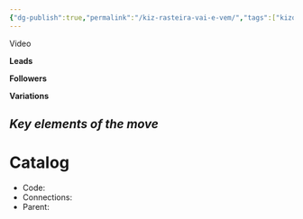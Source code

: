 ```yaml
---
{"dg-publish":true,"permalink":"/kiz-rasteira-vai-e-vem/","tags":["kizomba/step","todo"],"created":"2025-01-29T15:50:20.658-05:00","updated":"2025-06-05T09:17:11.320-04:00"}
---
```



Video

**Leads**

**Followers**

**Variations**

*Key elements of the move*
- 

# Catalog

- Code: 
- Connections: 
- Parent: 